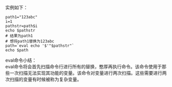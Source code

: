 实例如下：  

```
path1="123abc"
i=1
pathstr=path$i
echo $pathstr
# 结果为path1
# 想将path1替换为123abc
path=`eval echo '$'"$pathstr"`
echo $path
```  

eval命令小结：  
eval命令将会首先扫描命令行进行所有的替换，憨厚再执行命令。该命令使用于那些一次扫描无法实现其功能的变量。该命令对变量进行两次扫描。这些需要进行两次扫描的变量有时候被称为复杂变量。  